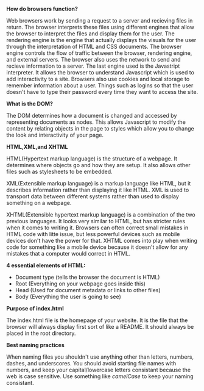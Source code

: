 **How do browsers function?**

Web browsers work by sending a request to a server and recieving files in return. The browser interprets these files using different engines that allow the browser to interpret the files and display them for the user. The rendering engine is the engine that actually displays the visuals for the user through the interpretation of HTML and CSS documents. The browser engine controls the flow of traffic between the browser, rendering engine, and external servers. The browser also uses the network to send and recieve information to a server. The last engine used is the Javastript interpreter. It allows the browser to understand Javascript which is used to add interactivity to a site. Browsers also use cookies and local storage to remember information about a user. Things such as logins so that the user doesn't have to type their password every time they want to access the site. 

**What is the DOM?**

The DOM determines how a document is changed and accessed by representing documents as nodes. This allows Javascript to modify the content by relating objects in the page to styles which allow you to change the look and interactivity of your page. 

**HTML,XML,and XHTML**

HTML(Hypertext markup language) is the structure of a webpage. It determines where objects go and how they are setup. It also allows other files such as stylesheets to be embedded.

XML(Extensible markup language) is a markup language like HTML, but it describes information rather than displaying it like HTML. XML is used to transport data between different systems rather than used to display something on a webpage.

XHTML(Extensible hypertext markup language) is a combination of the two previous languages. It looks very similar to HTML, but has stricter rules when it comes to writing it. Browsers can often correct small mistakes in HTML code with litte issue, but less powerful devices such as mobile devices don't have the power for that. XHTML comes into play when writing code for something like a mobile device because it doesn't allow for any mistakes that a computer would correct in HTML.

**4 essential elements of HTML:**

- Document type (tells the browser the document is HTML)
- Root (Everything on your webpage goes inside this)
- Head (Used for document metadata or links to other files)
- Body (Everything the user is going to see)

**Purpose of index.html**

The index.html file is the homepage of your website. It is the file that the browser will always display first sort of like a README. It should always be placed in the root directory.

**Best naming practices**

When naming files you shouldn't use anything other than letters, numbers, dashes, and underscores. You should avoid starting file names with numbers, and keep your capital/lowercase letters consistant because the web is case sensitive. Use something like *camelCase* to keep your naming consistant. 